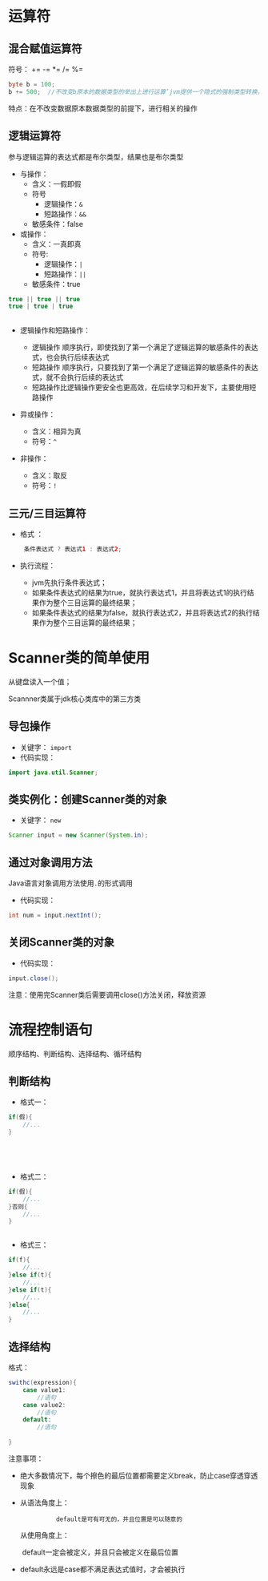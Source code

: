 # 运算符

## 混合赋值运算符

符号： +=  -=  *=  /=  %= 

~~~java
byte b = 100;
b += 500;  //不改变b原本的数据类型的举出上进行运算’jvm提供一个隐式的强制类型转换，所以结果为88
~~~

特点：在不改变数据原本数据类型的前提下，进行相关的操作



## 逻辑运算符

参与逻辑运算的表达式都是布尔类型，结果也是布尔类型

* 与操作：       
    * 含义：一假即假
    * 符号
        * 逻辑操作：`&`  
        * 短路操作：`&&`
    * 敏感条件：false 
* 或操作：
    * 含义：一真即真
    * 符号:
        * 逻辑操作：`|` 
        * 短路操作：`||`
    * 敏感条件：true 

~~~java
true || true || true   
true | true | true
    

~~~



* 逻辑操作和短路操作：
    * 逻辑操作 顺序执行，即使找到了第一个满足了逻辑运算的敏感条件的表达式，也会执行后续表达式
    * 短路操作 顺序执行，只要找到了第一个满足了逻辑运算的敏感条件的表达式，就不会执行后续的表达式
    * 短路操作比逻辑操作更安全也更高效，在后续学习和开发下，主要使用短路操作



* 异或操作：
    * 含义：相异为真
    * 符号：`^`
* 非操作：
    * 含义：取反
    * 符号：`!`

## 三元/三目运算符

* 格式 ：

    ~~~java
     条件表达式 ? 表达式1 : 表达式2;
    ~~~

* 执行流程：

    * jvm先执行条件表达式；
    * 如果条件表达式的结果为true，就执行表达式1，并且将表达式1的执行结果作为整个三目运算的最终结果；
    * 如果条件表达式的结果为false，就执行表达式2，并且将表达式2的执行结果作为整个三目运算的最终结果；



# Scanner类的简单使用

从键盘读入一个值；

Scannner类属于jdk核心类库中的第三方类

## 导包操作

* 关键字： `import`
* 代码实现：

~~~java
import java.util.Scanner;
~~~

## 类实例化：创建Scanner类的对象

* 关键字： `new`

~~~java
Scanner input = new Scanner(System.in);
~~~

## 通过对象调用方法

Java语言对象调用方法使用`.`的形式调用

* 代码实现：

~~~java
int num = input.nextInt();
~~~



## 关闭Scanner类的对象

* 代码实现：

~~~java
input.close();
~~~

注意：使用完Scanner类后需要调用close()方法关闭，释放资源



# 流程控制语句

顺序结构、判断结构、选择结构、循环结构



## 判断结构

* 格式一：

~~~java
if(假){
    //...
}






~~~

* 格式二：

~~~java
if(假){
    //...
}否则{
    //...
}



~~~

* 格式三：

~~~java
if(f){
    //...
}else if(t){
    //...
}else if(t){
    //...
}else{
    //...
}
~~~



## 选择结构

格式：

~~~java
swithc(expression){
    case value1:
        //语句
    case value2:
    	//语句
    default:
    	//语句
   
}
~~~



注意事项：

* 绝大多数情况下，每个擦色的最后位置都需要定义break，防止case穿透穿透现象

* 从语法角度上：

     			default是可有可无的，并且位置是可以随意的

    从使用角度上：

    ​			default一定会被定义，并且只会被定义在最后位置

* default永远是case都不满足表达式值时，才会被执行












